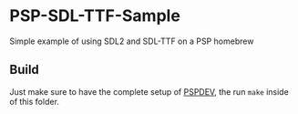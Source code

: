 # PSP-SDL-TTF-Sample
Simple example of using SDL2 and SDL-TTF on a PSP homebrew

## Build
Just make sure to have the complete setup of [PSPDEV](https://github.com/pspdev/pspdev), the run ``make`` inside of this folder.
